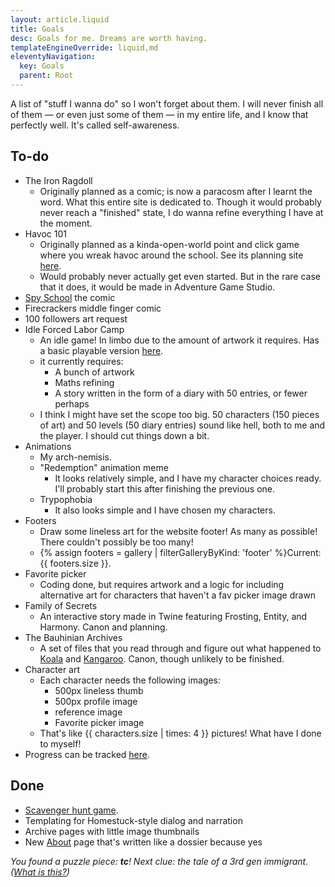 ```yaml
---
layout: article.liquid
title: Goals
desc: Goals for me. Dreams are worth having.
templateEngineOverride: liquid,md
eleventyNavigation:
  key: Goals
  parent: Root
---
```


A list of "stuff I wanna do" so I won't forget about them. I will never finish all of them — or even just some of them — in my entire life, and I know that perfectly well. It's called self-awareness.

## To-do

- The Iron Ragdoll
	- Originally planned as a comic; is now a paracosm after I learnt the word. What this entire site is dedicated to. Though it would probably never reach a "finished" state, I do wanna refine everything I have at the moment.
- Havoc 101
	- Originally planned as a kinda-open-world point and click game where you wreak havoc around the school. See its planning site [here](https://tofutush.github.io/havoc101).
	- Would probably never actually get even started. But in the rare case that it does, it would be made in Adventure Game Studio.
- [Spy School](/stories/spy-school/) the comic
- Firecrackers middle finger comic
- 100 followers art request
- Idle Forced Labor Camp
	- An idle game! In limbo due to the amount of artwork it requires. Has a basic playable version [here](https://tofutush.github.io/idlegame).
	- it currently requires:
		- A bunch of artwork
		- Maths refining
		- A story written in the form of a diary with 50 entries, or fewer perhaps
	- I think I might have set the scope too big. 50 characters (150 pieces of art) and 50 levels (50 diary entries) sound like hell, both to me and the player. I should cut things down a bit.
- Animations
	- My arch-nemisis.
	- "Redemption" animation meme
		- It looks relatively simple, and I have my character choices ready. I'll probably start this after finishing the previous one.
	- Trypophobia
		- It also looks simple and I have chosen my characters.
- Footers
	- Draw some lineless art for the website footer! As many as possible! There couldn't possibly be too many!
	- {% assign footers = gallery | filterGalleryByKind: 'footer' %}Current: {{ footers.size }}.
- Favorite picker
	- Coding done, but requires artwork and a logic for including alternative art for characters that haven't a fav picker image drawn
- Family of Secrets
	- An interactive story made in Twine featuring Frosting, Entity, and Harmony. Canon and planning.
- The Bauhinian Archives
	- A set of files that you read through and figure out what happened to [Koala](/characters/koala/) and [Kangaroo](/characters/kangaroo/). Canon, though unlikely to be finished.
- Character art
	- Each character needs the following images:
		- 500px lineless thumb
		- 500px profile image
		- reference image
		- Favorite picker image
	- That's like {{ characters.size | times: 4 }} pictures! What have I done to myself!
- Progress can be tracked [here](/characters/list/).

## Done

- [Scavenger hunt game](/fun/hunt/).
- Templating for Homestuck-style dialog and narration
- Archive pages with little image thumbnails
- New [About](/about/) page that's written like a dossier because yes

*You found a puzzle piece: **tc**! Next clue: the tale of a 3rd gen immigrant. ([What is this?](/fun/hunt/))*
